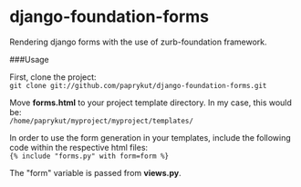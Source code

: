 django-foundation-forms
=======================

Rendering django forms with the use of zurb-foundation framework.

###Usage

First, clone the project:<br>
`git clone git://github.com/paprykut/django-foundation-forms.git`

Move **forms.html** to your project template directory. In my case, this would be:<br>
`/home/paprykut/myproject/myproject/templates/`

In order to use the form generation in your templates, include the following 
code within the respective html files:<br>
`{% include "forms.py" with form=form %}`

The "form" variable is passed from **views.py**.
